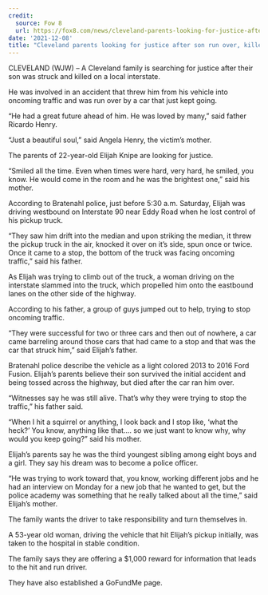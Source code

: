 ```yaml
---
credit:
  source: Fow 8
  url: https://fox8.com/news/cleveland-parents-looking-for-justice-after-son-run-over-killed-following-i-90-crash/
date: '2021-12-08'
title: "Cleveland parents looking for justice after son run over, killed following I-90 crash"
---
```

CLEVELAND (WJW) – A Cleveland family is searching for justice after their son was struck and killed on a local interstate. 

He was involved in an accident that threw him from his vehicle into oncoming traffic and was run over by a car that just kept going.

“He had a great future ahead of him. He was loved by many,” said father Ricardo Henry.

“Just a beautiful soul,” said Angela Henry, the victim’s mother.

The parents of 22-year-old Elijah Knipe are looking for justice.

“Smiled all the time. Even when times were hard, very hard, he smiled, you know. He would come in the room and he was the brightest one,” said his mother.

According to Bratenahl police, just before 5:30 a.m. Saturday, Elijah was driving westbound on Interstate 90 near Eddy Road when he lost control of his pickup truck.

“They saw him drift into the median and upon striking the median, it threw the pickup truck in the air, knocked it over on it’s side, spun once or twice. Once it came to a stop, the bottom of the truck was facing oncoming traffic,” said his father.

As Elijah was trying to climb out of the truck, a woman driving on the interstate slammed into the truck, which propelled him onto the eastbound lanes on the other side of the highway.

According to his father, a group of guys jumped out to help, trying to stop oncoming traffic.

“They were successful for two or three cars and then out of nowhere, a car came barreling around those cars that had came to a stop and that was the car that struck him,” said Elijah’s father.

Bratenahl police describe the vehicle as a light colored 2013 to 2016 Ford Fusion.  Elijah’s parents believe their son survived the initial accident and being tossed across the highway, but died after the car ran him over.

“Witnesses say he was still alive. That’s why they were trying to stop the traffic,” his father said.

“When I hit a squirrel or anything, I look back and I stop like, ‘what the heck?’ You know, anything like that…. so we just want to know why, why would you keep going?” said his mother.

Elijah’s parents say he was the third youngest sibling among eight boys and a girl. They say his dream was to become a police officer.

“He was trying to work toward that, you know, working different jobs and he had an interview on Monday for a new job that he wanted to get, but the police academy was something that he really talked about all the time,” said Elijah’s mother.

The family wants the driver to take responsibility and turn themselves in.

A 53-year old woman, driving the vehicle that hit Elijah’s pickup initially, was taken to the hospital in stable condition.

The family says they are offering a $1,000 reward for information that leads to the hit and run driver.

They have also established a GoFundMe page.
